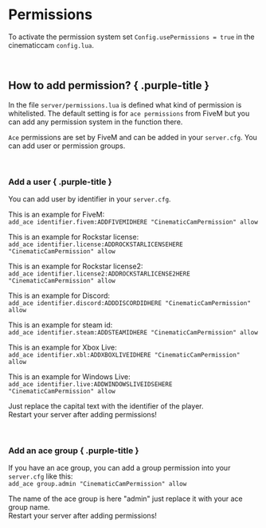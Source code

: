 
# Permissions

To activate the permission system set `Config.usePermissions = true` in the cinematiccam 
`config.lua`.

<br>

## How to add permission? { .purple-title }

In the file `server/permissions.lua` is defined what kind of permission is whitelisted.
The default setting is for `ace permissions` from FiveM but you can add any permission system in 
the function there.

`Ace` permissions are set by FiveM and can be added in your `server.cfg`.
You can add user or permission groups.

<br>

### Add a user { .purple-title }
You can add user by identifier in your `server.cfg`.

This is an example for FiveM:<br>
`add_ace identifier.fivem:ADDFIVEMIDHERE "CinematicCamPermission" allow`

This is an example for Rockstar license:<br>
`add_ace identifier.license:ADDROCKSTARLICENSEHERE "CinematicCamPermission" allow`

This is an example for Rockstar license2:<br>
`add_ace identifier.license2:ADDROCKSTARLICENSE2HERE "CinematicCamPermission" allow`

This is an example for Discord:<br>
`add_ace identifier.discord:ADDDISCORDIDHERE "CinematicCamPermission" allow`

This is an example for steam id:<br>
`add_ace identifier.steam:ADDSTEAMIDHERE "CinematicCamPermission" allow`

This is an example for Xbox Live:<br>
`add_ace identifier.xbl:ADDXBOXLIVEIDHERE "CinematicCamPermission" allow`

This is an example for Windows Live:<br>
`add_ace identifier.live:ADDWINDOWSLIVEIDSEHERE "CinematicCamPermission" allow`

Just replace the capital text with the identifier of the player.<br>
Restart your server after adding permissions!

<br>

### Add an ace group { .purple-title }

If you have an ace group, you can add a group permission into your `server.cfg` like this:<br>
`add_ace group.admin "CinematicCamPermission" allow`

The name of the ace group is here "admin" just replace it with your ace group name.<br>
Restart your server after adding permissions!